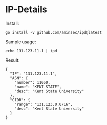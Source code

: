 # IP-Details

Install:

```
go install -v github.com/aminsec/ipd@latest
```

Sample usage:
```
echo 131.123.11.1 | ipd
```

Result: 
```
{
  "IP": "131.123.11.1",
  "ASN": {
    "number": 11050,
    "name": "KENT-STATE",
    "desc": "Kent State University"
  },
  "CIDR": {
    "range": "131.123.0.0/16",
    "desc": "Kent State University"
  }
}
```
